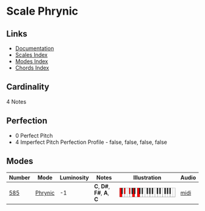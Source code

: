 # Scale Phrynic

## Links

- [Documentation](README.md)
- [Scales Index](Scales.md)
- [Modes Index](Modes.md)
- [Chords Index](Chords.md)

## Cardinality

4 Notes

## Perfection

- 0 Perfect Pitch
- 4 Imperfect Pitch
Perfection Profile - false, false, false, false

## Modes

| Number | Mode | Luminosity | Notes | Illustration | Audio |
|--------|------|------------|-------|--------------|-------|
| [585](https://ianring.com/musictheory/scales/585) | [Phrynic](ModePhrynic.md) | -1 | **C**, **D#**, **F#**, **A**, **C** | ![CNaturalPhrynic](ModeCNaturalPhrynic.png) | [midi](https://github.com/edipermadi/music/blob/main/docs/ModeCNaturalPhrynic.mid?raw=true) | 
